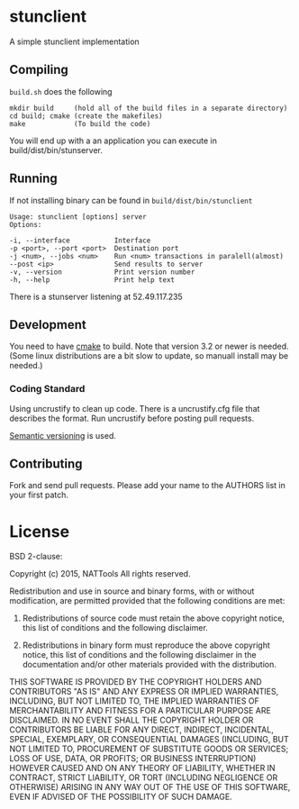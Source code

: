 # stunclient
A simple stunclient implementation

## Compiling

`build.sh` does the following

    mkdir build     (hold all of the build files in a separate directory)
    cd build; cmake (create the makefiles)
    make            (To build the code)

You will end up with a an application you can execute in build/dist/bin/stunserver.

## Running

If not installing binary can be found in `build/dist/bin/stunclient`

   
    Usage: stunclient [options] server
    Options: 
    
    -i, --interface           Interface
    -p <port>, --port <port>  Destination port
    -j <num>, --jobs <num>    Run <num> transactions in paralell(almost)
    --post <ip>               Send results to server
    -v, --version             Print version number
    -h, --help                Print help text

There is a stunserver listening at 52.49.117.235

## Development

You need to have [cmake](http://www.cmake.org/) to build.
Note that version 3.2 or newer is needed. (Some linux distributions are a bit slow to update, so manuall install may be needed.)


### Coding Standard

Using uncrustify to clean up code. There is a uncrustify.cfg file that describes
the format. Run uncrustify before posting pull requests.

[Semantic versioning](http://semver.org/) is used.

## Contributing

Fork and send pull requests.  Please add your name to the AUTHORS list in your
first patch.

# License

BSD 2-clause:

Copyright (c) 2015, NATTools
All rights reserved.

Redistribution and use in source and binary forms, with or without modification,
are permitted provided that the following conditions are met:

1. Redistributions of source code must retain the above copyright notice, this
   list of conditions and the following disclaimer.

2. Redistributions in binary form must reproduce the above copyright notice,
   this list of conditions and the following disclaimer in the documentation
   and/or other materials provided with the distribution.

THIS SOFTWARE IS PROVIDED BY THE COPYRIGHT HOLDERS AND CONTRIBUTORS "AS IS" AND
ANY EXPRESS OR IMPLIED WARRANTIES, INCLUDING, BUT NOT LIMITED TO, THE IMPLIED
WARRANTIES OF MERCHANTABILITY AND FITNESS FOR A PARTICULAR PURPOSE ARE
DISCLAIMED. IN NO EVENT SHALL THE COPYRIGHT HOLDER OR CONTRIBUTORS BE LIABLE FOR
ANY DIRECT, INDIRECT, INCIDENTAL, SPECIAL, EXEMPLARY, OR CONSEQUENTIAL DAMAGES
(INCLUDING, BUT NOT LIMITED TO, PROCUREMENT OF SUBSTITUTE GOODS OR SERVICES;
LOSS OF USE, DATA, OR PROFITS; OR BUSINESS INTERRUPTION) HOWEVER CAUSED AND ON
ANY THEORY OF LIABILITY, WHETHER IN CONTRACT, STRICT LIABILITY, OR TORT
(INCLUDING NEGLIGENCE OR OTHERWISE) ARISING IN ANY WAY OUT OF THE USE OF THIS
SOFTWARE, EVEN IF ADVISED OF THE POSSIBILITY OF SUCH DAMAGE.
